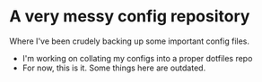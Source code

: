 # A very messy config repository

Where I've been crudely backing up some important config files.

* I'm working on collating my configs into a proper dotfiles repo
* For now, this is it. Some things here are outdated.
